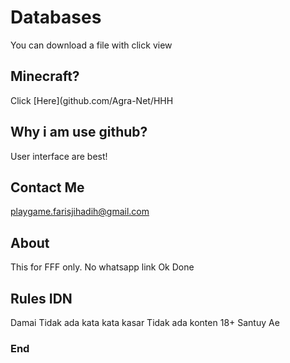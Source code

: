 # Databases
You can download a file with click view

## Minecraft?
Click [Here](github.com/Agra-Net/HHH

## Why i am use github?
User interface are best!

## Contact Me 
playgame.farisjihadih@gmail.com

## About
This for FFF only.
No whatsapp link
Ok Done

## Rules IDN
Damai
Tidak ada kata kata kasar
Tidak ada konten 18+
Santuy Ae

### End
